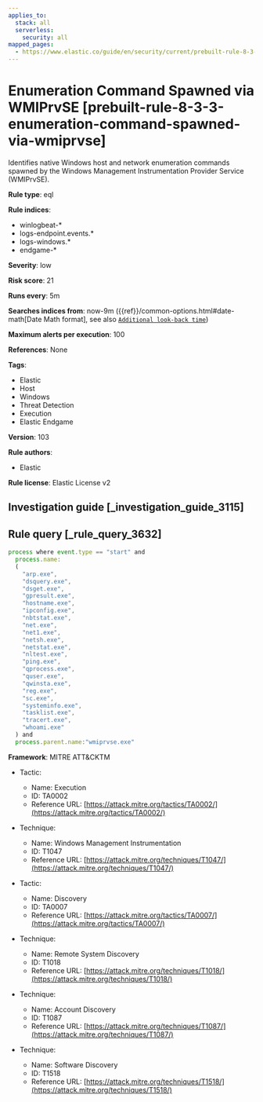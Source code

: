```yaml
---
applies_to:
  stack: all
  serverless:
    security: all
mapped_pages:
  - https://www.elastic.co/guide/en/security/current/prebuilt-rule-8-3-3-enumeration-command-spawned-via-wmiprvse.html
---
```


# Enumeration Command Spawned via WMIPrvSE [prebuilt-rule-8-3-3-enumeration-command-spawned-via-wmiprvse]

Identifies native Windows host and network enumeration commands spawned by the Windows Management Instrumentation Provider Service (WMIPrvSE).

**Rule type**: eql

**Rule indices**:

* winlogbeat-*
* logs-endpoint.events.*
* logs-windows.*
* endgame-*

**Severity**: low

**Risk score**: 21

**Runs every**: 5m

**Searches indices from**: now-9m ({{ref}}/common-options.html#date-math[Date Math format], see also [`Additional look-back time`](docs-content://solutions/security/detect-and-alert/create-detection-rule.md#rule-schedule))

**Maximum alerts per execution**: 100

**References**: None

**Tags**:

* Elastic
* Host
* Windows
* Threat Detection
* Execution
* Elastic Endgame

**Version**: 103

**Rule authors**:

* Elastic

**Rule license**: Elastic License v2

## Investigation guide [_investigation_guide_3115]



## Rule query [_rule_query_3632]

```js
process where event.type == "start" and
  process.name:
  (
    "arp.exe",
    "dsquery.exe",
    "dsget.exe",
    "gpresult.exe",
    "hostname.exe",
    "ipconfig.exe",
    "nbtstat.exe",
    "net.exe",
    "net1.exe",
    "netsh.exe",
    "netstat.exe",
    "nltest.exe",
    "ping.exe",
    "qprocess.exe",
    "quser.exe",
    "qwinsta.exe",
    "reg.exe",
    "sc.exe",
    "systeminfo.exe",
    "tasklist.exe",
    "tracert.exe",
    "whoami.exe"
  ) and
  process.parent.name:"wmiprvse.exe"
```

**Framework**: MITRE ATT&CKTM

* Tactic:

    * Name: Execution
    * ID: TA0002
    * Reference URL: [https://attack.mitre.org/tactics/TA0002/](https://attack.mitre.org/tactics/TA0002/)

* Technique:

    * Name: Windows Management Instrumentation
    * ID: T1047
    * Reference URL: [https://attack.mitre.org/techniques/T1047/](https://attack.mitre.org/techniques/T1047/)

* Tactic:

    * Name: Discovery
    * ID: TA0007
    * Reference URL: [https://attack.mitre.org/tactics/TA0007/](https://attack.mitre.org/tactics/TA0007/)

* Technique:

    * Name: Remote System Discovery
    * ID: T1018
    * Reference URL: [https://attack.mitre.org/techniques/T1018/](https://attack.mitre.org/techniques/T1018/)

* Technique:

    * Name: Account Discovery
    * ID: T1087
    * Reference URL: [https://attack.mitre.org/techniques/T1087/](https://attack.mitre.org/techniques/T1087/)

* Technique:

    * Name: Software Discovery
    * ID: T1518
    * Reference URL: [https://attack.mitre.org/techniques/T1518/](https://attack.mitre.org/techniques/T1518/)



